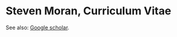 # Steven Moran, Curriculum Vitae

See also: [Google scholar](https://scholar.google.com/citations?user=PpTOh08AAAAJ&hl=en).

